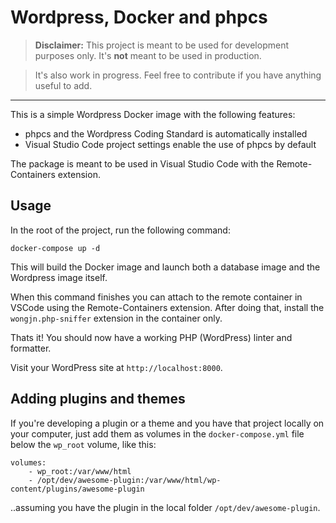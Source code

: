 # Wordpress, Docker and phpcs

> **Disclaimer:** This project is meant to be used for development purposes only. It's **not** meant to be used in production.

> It's also work in progress. Feel free to contribute if you have anything useful to add.

---

This is a simple Wordpress Docker image with the following features:

- phpcs and the Wordpress Coding Standard is automatically installed
- Visual Studio Code project settings enable the use of phpcs by default

The package is meant to be used in Visual Studio Code with the Remote-Containers extension.

## Usage
In the root of the project, run the following command:
```
docker-compose up -d
```

This will build the Docker image and launch both a database image and the Wordpress image itself.

When this command finishes you can attach to the remote container in VSCode using the Remote-Containers extension. After doing that, install the `wongjn.php-sniffer` extension in the container only.

Thats it! You should now have a working PHP (WordPress) linter and formatter.

Visit your WordPress site at `http://localhost:8000`.

## Adding plugins and themes
If you're developing a plugin or a theme and you have that project locally on your computer, just add them as volumes in the `docker-compose.yml` file below the `wp_root` volume, like this:

```
volumes:
    - wp_root:/var/www/html
    - /opt/dev/awesome-plugin:/var/www/html/wp-content/plugins/awesome-plugin
```

..assuming you have the plugin in the local folder `/opt/dev/awesome-plugin`.
